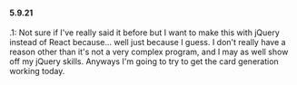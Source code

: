 #### 5.9.21

.1: Not sure if I've really said it before but I want to make this with jQuery instead of React because... well just because I guess. I don't really have a reason other than it's not a very complex program, and I may as well show off my jQuery skills.
    Anyways I'm going to try to get the card generation working today.